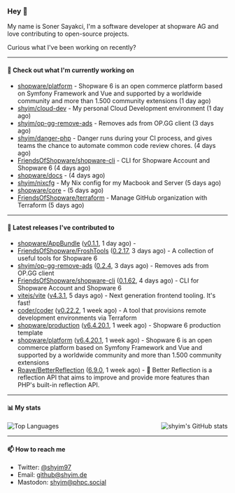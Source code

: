### Hey 👋

My name is Soner Sayakci, I'm a software developer at shopware AG and love contributing to open-source projects.

Curious what I've been working on recently?

---

#### 👷 Check out what I'm currently working on

- [shopware/platform](https://github.com/shopware/platform) - Shopware 6 is an open commerce platform based on Symfony Framework and Vue and supported by a worldwide community and more than 1.500 community extensions (1 day ago)
- [shyim/cloud-dev](https://github.com/shyim/cloud-dev) - My personal Cloud Development environment (1 day ago)
- [shyim/op-gg-remove-ads](https://github.com/shyim/op-gg-remove-ads) - Removes ads from OP.GG client (3 days ago)
- [shyim/danger-php](https://github.com/shyim/danger-php) - Danger runs during your CI process, and gives teams the chance to automate common code review chores. (4 days ago)
- [FriendsOfShopware/shopware-cli](https://github.com/FriendsOfShopware/shopware-cli) - CLI for Shopware Account and Shopware 6 (4 days ago)
- [shopware/docs](https://github.com/shopware/docs) -  (4 days ago)
- [shyim/nixcfg](https://github.com/shyim/nixcfg) - My Nix config for my Macbook and Server (5 days ago)
- [shopware/core](https://github.com/shopware/core) -  (5 days ago)
- [FriendsOfShopware/terraform](https://github.com/FriendsOfShopware/terraform) - Manage GitHub organization with Terraform (5 days ago)

---

#### 🔭 Latest releases I've contributed to

- [shopware/AppBundle](https://github.com/shopware/AppBundle) ([v0.1.1](https://github.com/shopware/AppBundle/releases/tag/v0.1.1), 1 day ago) - 
- [FriendsOfShopware/FroshTools](https://github.com/FriendsOfShopware/FroshTools) ([0.2.17](https://github.com/FriendsOfShopware/FroshTools/releases/tag/0.2.17), 3 days ago) - A collection of useful tools for Shopware 6
- [shyim/op-gg-remove-ads](https://github.com/shyim/op-gg-remove-ads) ([0.2.4](https://github.com/shyim/op-gg-remove-ads/releases/tag/0.2.4), 3 days ago) - Removes ads from OP.GG client
- [FriendsOfShopware/shopware-cli](https://github.com/FriendsOfShopware/shopware-cli) ([0.1.62](https://github.com/FriendsOfShopware/shopware-cli/releases/tag/0.1.62), 4 days ago) - CLI for Shopware Account and Shopware 6
- [vitejs/vite](https://github.com/vitejs/vite) ([v4.3.1](https://github.com/vitejs/vite/releases/tag/v4.3.1), 5 days ago) - Next generation frontend tooling. It&#39;s fast!
- [coder/coder](https://github.com/coder/coder) ([v0.22.2](https://github.com/coder/coder/releases/tag/v0.22.2), 1 week ago) - A tool that provisions remote development environments via Terraform
- [shopware/production](https://github.com/shopware/production) ([v6.4.20.1](https://github.com/shopware/production/releases/tag/v6.4.20.1), 1 week ago) - Shopware 6 production template
- [shopware/platform](https://github.com/shopware/platform) ([v6.4.20.1](https://github.com/shopware/platform/releases/tag/v6.4.20.1), 1 week ago) - Shopware 6 is an open commerce platform based on Symfony Framework and Vue and supported by a worldwide community and more than 1.500 community extensions
- [Roave/BetterReflection](https://github.com/Roave/BetterReflection) ([6.9.0](https://github.com/Roave/BetterReflection/releases/tag/6.9.0), 1 week ago) - :crystal_ball: Better Reflection is a reflection API that aims to improve and provide more features than PHP&#39;s built-in reflection API.

---

#### 📊 My stats

<img align="right" alt="shyim's GitHub stats" src="https://github-readme-stats.vercel.app/api?username=shyim&count_private=1&show_icons=true&" />

![Top Languages](https://github-readme-stats.vercel.app/api/top-langs/?username=shyim)

---

#### 📫 How to reach me

- Twitter: [@shyim97](https://twitter.com/shyim97)
- Email: [github@shyim.de](mailto://github@shyim.de)
- Mastodon: <a rel="me" href="https://phpc.social/@shyim">shyim@phpc.social</a>
